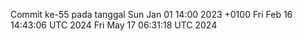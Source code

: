 Commit ke-55 pada tanggal Sun Jan 01 14:00 2023 +0100
Fri Feb 16 14:43:06 UTC 2024
Fri May 17 06:31:18 UTC 2024
